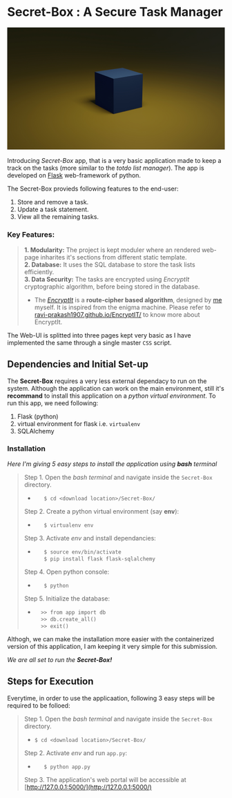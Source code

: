 # Secret-Box : A Secure Task Manager
![assets/banner.jpg](assets/banner.jpg)  

Introducing _Secret-Box_ app, that is a very basic application made to keep a track on the tasks (more similar to the _totdo list manager_). The app is developed on [Flask](https://flask.palletsprojects.com/) web-framework of python.  

The Secret-Box provieds following features to the end-user:  
1. Store and remove a task.  
2. Update a task statement.  
3. View all the remaining tasks.  

### Key Features:  
> **1. Modularity:** The project is kept moduler where an rendered web-page inharites it's sections from different static template.  
> **2. Database:** It uses the SQL database to store the task lists efficiently.  
> **3. Data Security:** The tasks are encrypted using _EncryptIt_ cryptographic algorithm, before being stored in the database.  
>   * The [_EncryptIt_](https://github.com/ravi-prakash1907/EncryptIT) is a **route-cipher based algorithm**, designed by [me](http://ravi-prakash1907.gitlab.io/) myself. It is inspired from the enigma machine. Please refer to [ravi-prakash1907.github.io/EncryptIT/](https://ravi-prakash1907.github.io/EncryptIT/) to know more about EncryptIt.  

The Web-UI is splitted into three pages kept very basic as I have implemented the same through a single master `CSS` script.  


## Dependencies and Initial Set-up
The **Secret-Box** requires a very less external dependacy to run on the system. Although the application can work on the main environment, still it's **recommand** to install this application on a _python virtual environment_. To run this app, we need following:  
1. Flask (python)  
2. virtual environment for flask i.e. ```virtualenv```  
3. SQLAlchemy  

### Installation  
_Here I'm giving 5 easy steps to install the application using **bash** terminal_  

> Step 1. Open the _bash terminal_ and navigate inside the ```Secret-Box``` directory.  
>   - ```
>        $ cd <download location>/Secret-Box/  
>     ```  
>   
> Step 2. Create a python virtual environment (say **env**):  
>   - ```
>        $ virtualenv env  
>     ```  
>   
> Step 3. Activate _env_ and install dependancies:  
>   - ```
>        $ source env/bin/activate  
>        $ pip install flask flask-sqlalchemy  
>     ```  
>   
> Step 4. Open python console:  
>   - ```
>        $ python  
>     ```  
>   
> Step 5. Initialize the database:  
>   - ```
>       >> from app import db  
>       >> db.create_all()  
>       >> exit()  
>     ```  
>  

Althogh, we can make the installation more easier with the containerized version of this application, I am keeping it very simple for this submission.  

_We are all set to run the **Secret-Box!**_

## Steps for Execution
Everytime, in order to use the applicaation, following 3 easy steps will be required to be folloed:  
> Step 1. Open the _bash terminal_ and navigate inside the ```Secret-Box``` directory.  
>   - ```$ cd <download location>/Secret-Box/```  
>   
> Step 2. Activate _env_ and run ```app.py```:  
>   - ```$ source env/bin/activate  
>        $ python app.py  
>     ```  
>   
> Step 3. The application's web portal will be accessible at [http://127.0.0.1:5000/](http://127.0.0.1:5000/)    
>   
